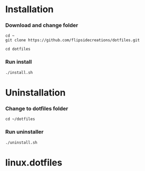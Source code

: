 # Installation
### Download and change folder
```
cd ~
git clone https://github.com/flipsidecreations/dotfiles.git

cd dotfiles
```
### Run install
```
./install.sh
```

# Uninstallation

### Change to dotfiles folder
```
cd ~/dotfiles
```

### Run uninstaller
```
./uninstall.sh
```
# linux.dotfiles
